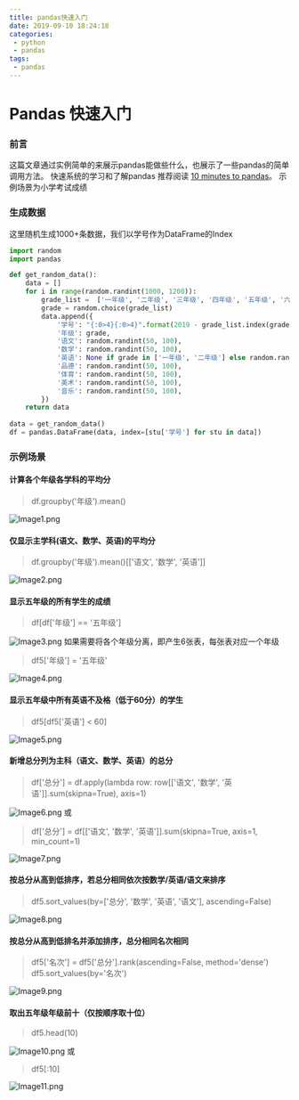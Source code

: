```yaml
---
title: pandas快速入门
date: 2019-09-10 18:24:18
categories:
 - python
 - pandas
tags:
 - pandas
---
```

# Pandas 快速入门
### 前言
这篇文章通过实例简单的来展示pandas能做些什么，也展示了一些pandas的简单调用方法。
快速系统的学习和了解pandas 推荐阅读 [10 minutes to pandas](https://pandas.pydata.org/pandas-docs/stable/getting_started/10min.html)。
示例场景为小学考试成绩
### 生成数据
这里随机生成1000+条数据，我们以学号作为DataFrame的Index
```python
import random
import pandas

def get_random_data():
    data = []
    for i in range(random.randint(1000, 1200)):
        grade_list =  ['一年级', '二年级', '三年级', '四年级', '五年级', '六年级']
        grade = random.choice(grade_list)
        data.append({
            '学号': "{:0>4}{:0>4}".format(2019 - grade_list.index(grade), i),
            '年级': grade,
            '语文': random.randint(50, 100),
            '数学': random.randint(50, 100),
            '英语': None if grade in ['一年级', '二年级'] else random.randint(50, 100),
            '品德': random.randint(50, 100),
            '体育': random.randint(50, 100),
            '美术': random.randint(50, 100),
            '音乐': random.randint(50, 100),
        })
    return data
    
data = get_random_data()
df = pandas.DataFrame(data, index=[stu['学号'] for stu in data])
```
### 示例场景
#### 计算各个年级各学科的平均分
> df.groupby('年级').mean()

![Image1.png](pandas快速入门/Image1.png)
#### 仅显示主学科(语文、数学、英语)的平均分
> df.groupby('年级').mean()[['语文', '数学', '英语']]

![Image2.png](pandas快速入门/Image2.png)
#### 显示五年级的所有学生的成绩
> df[df['年级'] == '五年级']

![Image3.png](pandas快速入门/Image3.png)
如果需要将各个年级分离，即产生6张表，每张表对应一个年级
> df5['年级'] = '五年级'

![Image4.png](pandas快速入门/Image4.png)

#### 显示五年级中所有英语不及格（低于60分）的学生
> df5[df5['英语'] < 60]

![Image5.png](pandas快速入门/Image5.png)

#### 新增总分列为主科（语文、数学、英语）的总分
> df['总分'] = df.apply(lambda row: row[['语文', '数学', '英语']].sum(skipna=True), axis=1)

![Image6.png](pandas快速入门/Image6.png)
或
> df['总分'] = df[['语文', '数学', '英语']].sum(skipna=True, axis=1, min_count=1)

![Image7.png](pandas快速入门/Image7.png)
#### 按总分从高到低排序，若总分相同依次按数学/英语/语文来排序
> df5.sort_values(by=['总分', '数学', '英语', '语文'], ascending=False)

![Image8.png](pandas快速入门/Image8.png)
#### 按总分从高到低排名并添加排序，总分相同名次相同
> df5['名次'] = df5['总分'].rank(ascending=False, method='dense')
> df5.sort_values(by='名次')

![Image9.png](pandas快速入门/Image9.png)

#### 取出五年级年级前十（仅按顺序取十位）
> df5.head(10)

![Image10.png](pandas快速入门/Image10.png)
或
> df5[:10]

![Image11.png](pandas快速入门/Image11.png)

